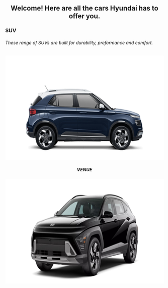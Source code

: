 <!DOCTYPE html>
<html>
<body>

  
<h2 align="center"> Welcome! Here are all the cars Hyundai has to offer you.</h2>

<h3 align="left"> SUV</h4>
<h6 align="left"> These range of SUVs are built for durability, preformance and comfort.</h6>
<p align="center">
<img src="venue(1).png" width="530" height="330" />
<h5 align="center"> VENUE</h5>

<img src="kona.png" width="530" height="330"/>




